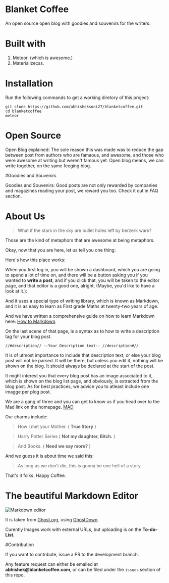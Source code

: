 # Blanket Coffee
An open source open blog with goodies and souvenirs for the writers.

# Built with

1. Meteor. (which is awesome.)
2. Materializecss.

 
# Installation

Run the following commands to get a working diretory of this project:

```
git clone https://github.com/abhisheksoni27/blanketcoffee.git
cd blanketcoffee
meteor
```

# Open Source

Open Blog explained: The sole reason this was made was to reduce the gap between post from authors who are famaous, and awesome, and those who were awesome at writing but weren't famous yet. Open blog means, we can write together, on the same feeging blog.

#Goodies and Souvenirs

Goodies and Souvenirs: Good posts are not only rewarded by companies and magazines reading your post, we reward you too. Check it out in FAQ section.


# About Us

>What if the stars in the sky are bullet holes left by berzerk wars?

Those are the kind of metaphors that are awesome at being metaphors.

Okay, now that you are here, let us tell you one thing:

Here's how this place works:

When you first log in, you will be shown a dashboard, which you are going to spend a lot of time on, and there will be a button asking you if you wanted to __write a post__, and if you click that, you will be taken to the editor page, and that editor is a good one, alright, (Maybe, you'd like to have a look at it.):



And it uses a special type of writing library, which is known as Markdown, and it is as easy to learn as First grade Maths at twenty-two years of age.

And we have written a comprehensive guide on how to learn Markdown here: [How to Markdown](http://blanketcofee.com/howtomarkdown).

On the last scene of that page, is a syntax as to how to write a description tag for your blog post.

`//#description// --Your Description text-- //description#//`

It is of utmost importance to include that description text, or else your blog post will not be parsed. It will be there, but unless you edit it, nothing will be shown on the blog. It should always be declared at the start of the post.


It might interest you that every blog post has an image associated to it, which is shown on the blog list page, and obviously, is extracted from the blog post. As for best practices, we advice you to atleast include one imagge per plog post.



We are a gang of three and you can get to know us if you head over to the Mad link on the homepage. [MAD](http://blanketcofee.com/mad)

Our charms include:

>How I met your Mother. ( __True Story__ )

>Harry Potter Series ( __Not my daughter, Bitch.__ )

>And Books. ( __Need we say more?__ )

And we guess it is about time we said this:

>As long as we don't die, this is gonna be one hell of a story.


That's it folks. Happy Coffee.

# The beautiful Markdown Editor

![Markdown editor](https://lh3.googleusercontent.com/Bg3D9n3pjgDH6hCjTW8v8rxtimfV4Rxfvvm7alvmhvQ=w1366-h667-no)

It is taken from [Ghost.org](https://ghost.org), using [GhostDown](https://github.com/jshimko/meteor-ghostdown).

Curently Images work with external URLs, but uploading is on the __To-do-List.__

#Contribution

If you want to contribute, issue a PR to the development branch.

Any feature request can either be emailed at __abhishek@blanketcoffee.com__, or can be filed under the `issues` section of this repo.
